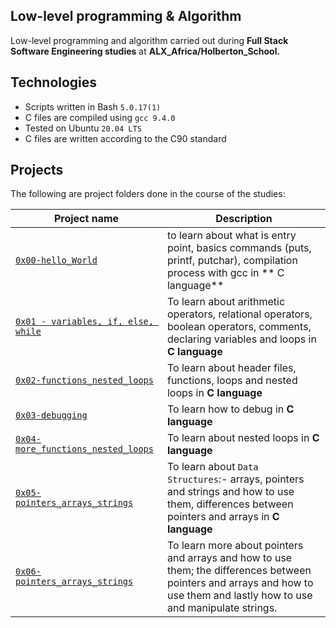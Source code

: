 Low-level programming & Algorithm
  ------------------------------ 

Low-level programming and algorithm carried out during  **Full Stack Software Engineering studies** at **ALX_Africa/Holberton_School.**

Technologies
 ------------------------------

- Scripts written in Bash `5.0.17(1)`
- C files are compiled using `gcc 9.4.0`
- Tested on Ubuntu `20.04 LTS`
- C files are written according to the C90 standard

Projects
 -------------------------
The following are project folders done in the course of the studies:

| Project name | Description |
| --- | --- |
| [`0x00-hello_World`](https://github.com/elishakuje/alx-low_level_programming/tree/main/0x00-hello_world) | to learn about what is entry point, basics commands (puts, printf, putchar), compilation process with gcc in ** C language** |
| [`0x01 - variables, if, else, while`](https://github.com/elishakuje/alx-low_level_programming/tree/main/0x01-variables_if_else_while) | To learn about arithmetic operators, relational operators, boolean operators, comments, declaring variables and loops in **C language** |
| [`0x02-functions_nested_loops`](https://github.com/elishakuje/alx-low_level_programming/tree/main/0x02-functions_nested_loops) | To learn about header files, functions, loops and nested loops in **C language** |
| [`0x03-debugging`](https://github.com/elishakuje/alx-low_level_programming/tree/main/0x03-debugging) | To learn how to debug in **C language**
| [`0x04-more_functions_nested_loops`](https://github.com/elishakuje/alx-low_level_programming/tree/main/0x04-more_functions_nested_loops) | To learn about nested loops in **C language** |
| [`0x05-pointers_arrays_strings`](https://github.com/elishakuje/alx-low_level_programming/tree/main/0x05-pointers_arrays_strings) | To learn about `Data Structures`:- arrays, pointers and strings and how to use them, differences between pointers and arrays in **C language** |
| [`0x06-pointers_arrays_strings`](https://github.com/elishakuje/alx-low_level_programming/tree/main/0x06-pointers_arrays_strings) | To learn more about pointers and arrays and how to use them; the differences between pointers and arrays and how to use them and lastly how to use and manipulate strings. |
